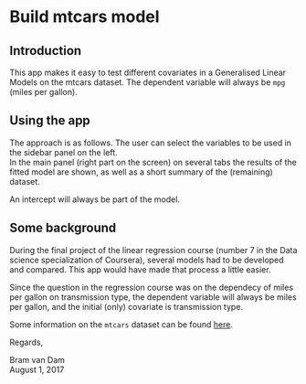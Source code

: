 # Build mtcars model



## Introduction
This app makes it easy to test different covariates in a Generalised Linear Models on the mtcars dataset. The dependent variable will always be `mpg` (miles per gallon).
 

## Using the app
The approach is as follows. The user can select the variables to be used in the sidebar panel on the left.  
In the main panel (right part on the screen) on several tabs the results of the fitted model are shown, as well as a short summary of the (remaining) dataset. 
 
An intercept will always be part of the model.


## Some background
During the final project of the linear regression course (number 7 in the Data science specialization of Coursera), several models had to be developed and compared. This app would have made that process a little easier. 

Since the question in the regression course was on the dependecy of miles per gallon on transmission type, the dependent variable will always be miles per gallon, and the initial (only) covariate is transmission type.

Some information on the `mtcars` dataset can be found [here](https://stat.ethz.ch/R-manual/R-devel/library/datasets/html/mtcars.html).
 

Regards,

Bram van Dam  
August 1, 2017  
